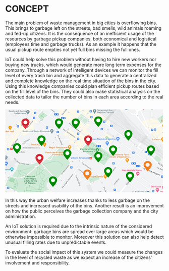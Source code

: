 # CONCEPT

The main problem of waste management in big cities is overflowing bins. This brings to garbage left on the streets, bad smells, wild animals roaming and fed-up citizens. It is the consequence of an inefficient usage of the resources by garbage pickup companies, both economical and logistical (employees time and garbage trucks). As an example it happens that the usual pickup route empties not yet full bins missing the full ones.

IoT could help solve this problem without having to hire new workers nor buying new trucks, which would generate more long term expenses for the company. Through a network of intelligent devices we can monitor the fill level of every trash bin and aggregate this data to generate a centralized and complete knowledge on the real time situation of the bins in the city.
Using this knowledge companies could plan efficient pickup routes based on the fill level of the bins. They could also make statistical analysis on the collected data to tailor the number of bins in each area according to the real needs.

<img src="../../img/concept.png" width="500">

In this way the urban welfare increases thanks to less garbage on the streets and increased usability of the bins. Another result is an improvement on how the public perceives the garbage collection company and the city administration.

An IoT solution is required due to the intrinsic nature of the considered environment: garbage bins are spread over large areas which would be otherwise impossible to monitor. Moreover this solution can also help detect unusual filling rates due to unpredictable events.

To evaluate the social impact of this system we could measure the changes in the level of recycled waste as we expect an increase of the citizens' involvement and responsibility.
